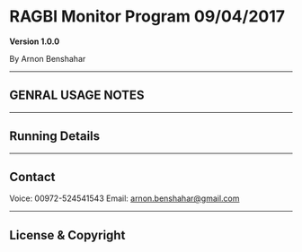 # RAGBI Monitor Program 09/04/2017

**Version 1.0.0** 

By Arnon Benshahar



---

## GENRAL USAGE NOTES

---


## Running Details

---

## Contact

Voice: 00972-524541543
Email: arnon.benshahar@gmail.com

---

## License & Copyright